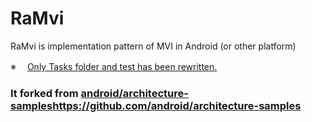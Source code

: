 # RaMvi

RaMvi is implementation pattern of MVI in Android (or other platform)

※　 [Only Tasks folder and test has been rewritten.](https://github.com/sasasaiki/architecture-samples/tree/main/app/src/main/java/com/example/android/architecture/blueprints/todoapp/tasks)


### It forked from [android/architecture-samples](https://github.com/android/architecture-samples)https://github.com/android/architecture-samples
